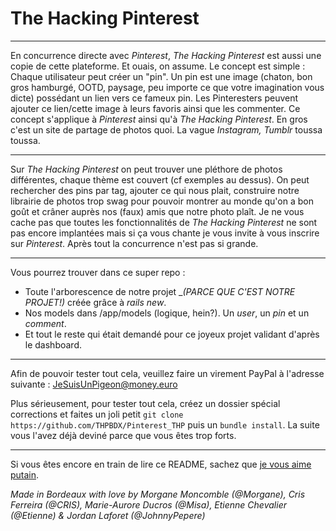 # The Hacking Pinterest
___

En concurrence directe avec _Pinterest_, _The Hacking Pinterest_ est aussi une copie de cette plateforme. Et ouais, on assume. 
Le concept est simple : Chaque utilisateur peut créer un "pin". Un pin est une image (chaton, bon gros hamburgé, OOTD, paysage, peu importe ce que votre imagination vous dicte) possédant un lien vers ce fameux pin. Les Pinteresters peuvent ajouter ce lien/cette image à leurs favoris ainsi que les commenter. Ce concept s'applique à _Pinterest_ ainsi qu'à _The Hacking Pinterest_.
En gros c'est un site de partage de photos quoi. La vague _Instagram, Tumblr_ toussa toussa.

___

Sur _The Hacking Pinterest_ on peut trouver une pléthore de photos différentes, chaque thème est couvert (cf exemples au dessus). On peut rechercher des pins par tag, ajouter ce qui nous plait, construire notre librairie de photos trop swag pour pouvoir montrer au monde qu'on a bon goût et crâner auprès nos (faux) amis que notre photo plaît.
Je ne vous cache pas que toutes les fonctionnalités de _The Hacking Pinterest_ ne sont pas encore implantées mais si ça vous chante je vous invite à vous inscrire sur _Pinterest_. Après tout la concurrence n'est pas si grande.

___

Vous pourrez trouver dans ce super repo :
*  Toute l'arborescence de notre projet _*(PARCE QUE C'EST NOTRE PROJET!)* créée grâce à _rails new_.
* Nos models dans /app/models (logique, hein?). Un _user_, un _pin_ et un _comment_.
* Et tout le reste qui était demandé pour ce joyeux projet validant d'après le dashboard.

___

Afin de pouvoir tester tout cela, veuillez faire un virement PayPal à l'adresse suivante : JeSuisUnPigeon@money.euro

Plus sérieusement, pour tester tout cela, créez un dossier spécial corrections et faites un joli petit `git clone https://github.com/THPBDX/Pinterest_THP` puis un `bundle install`. La suite vous l'avez déjà deviné parce que vous êtes trop forts. 

___

Si vous êtes encore en train de lire ce README, sachez que [je vous aime putain](https://www.youtube.com/watch?v=oEqLApFLEzA). 

_Made in Bordeaux with love by Morgane Moncomble (@Morgane), Cris Ferreira (@CRIS), Marie-Aurore Ducros (@Misa), Etienne Chevalier (@Etienne) & Jordan Laforet (@JohnnyPepere)_
